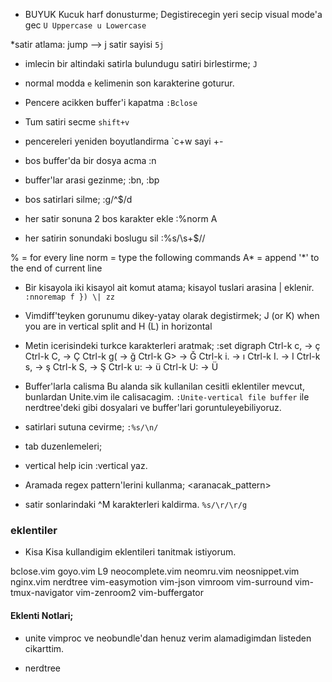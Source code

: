 * BUYUK Kucuk harf donusturme;
Degistirecegin yeri secip visual mode'a gec
`U Uppercase u Lowercase`

*satir atlama: jump --> j satir sayisi
`5j`	

* imlecin bir altindaki satirla bulundugu satiri birlestirme; 
`J`	

* normal modda `e` kelimenin son karakterine goturur. 
* Pencere acikken buffer'i kapatma
`:Bclose`

* Tum satiri secme 
`shift+v` 

* pencereleri yeniden boyutlandirma 
`c+w sayi +-

* bos buffer'da bir dosya acma 
:n
* buffer'lar arasi gezinme;
:bn, :bp

* bos satirlari silme;
:g/^$/d

* her satir sonuna 2 bos karakter ekle 
:%norm A  

* her satirin sonundaki boslugu sil
:%s/\s\+$//

 %       = for every line
 norm    = type the following commands
 A*      = append '*' to the end of current line

* Bir kisayola iki kisayol ait komut atama; kisayol tuslari arasina \| eklenir.
`:nnoremap f }) \| zz`


* Vimdiff'teyken gorunumu dikey-yatay olarak degistirmek;
<C-w>J (or <C-w>K) when you are in vertical split and <C-w>H (<C-w>L) in horizontal

* Metin icerisindeki turkce karakterleri aratmak;
:set digraph
Ctrl-k c, -> ç
Ctrl-k C, -> Ç
Ctrl-k g( -> ğ
Ctrl-k G> -> Ğ
Ctrl-k i. -> ı
Ctrl-k I. -> I
Ctrl-k s, -> ş
Ctrl-k S, -> Ş
Ctrl-k u: -> ü
Ctrl-k U: -> Ü

* Buffer'larla calisma
Bu alanda sik kullanilan cesitli eklentiler mevcut, bunlardan Unite.vim ile
calisacagim.
`:Unite-vertical file buffer` ile nerdtree'deki gibi dosyalari ve buffer'lari goruntuleyebiliyoruz.

* satirlari sutuna cevirme;
`:%s/\n/`

* tab duzenlemeleri;
* vertical help icin :vertical yaz.

* Aramada  regex pattern'lerini kullanma;
\<aranacak_pattern\>

* satir sonlarindaki ^M  karakterleri kaldirma.
`%s/\r/\r/g`

### eklentiler 
* Kisa Kisa kullandigim eklentileri tanitmak istiyorum.

bclose.vim
goyo.vim
L9
neocomplete.vim
neomru.vim
neosnippet.vim
nginx.vim
nerdtree
vim-easymotion
vim-json
vimroom
vim-surround
vim-tmux-navigator
vim-zenroom2
vim-buffergator


#### Eklenti Notlari;
* unite vimproc ve neobundle'dan henuz verim alamadigimdan listeden cikarttim.

* nerdtree

